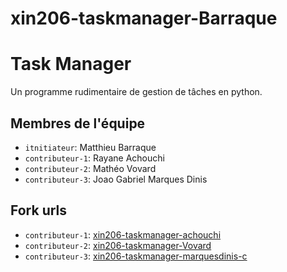# xin206-taskmanager-Barraque

# Task Manager

Un programme rudimentaire de gestion de tâches en python.

## Membres de l'équipe
- `itnitiateur`: Matthieu Barraque
- `contributeur-1`: Rayane Achouchi
- `contributeur-2`: Mathéo Vovard
- `contributeur-3`: Joao Gabriel Marques Dinis

## Fork urls
- `contributeur-1`: [xin206-taskmanager-achouchi](https://github.com/Enayarefrei/xin206-taskmanager-achouchi)
- `contributeur-2`: [xin206-taskmanager-Vovard](https://github.com/Enayarefrei/xin206-taskmanager-vovard-2)
- `contributeur-3`: [xin206-taskmanager-marquesdinis-c](https://github.com/KyaShift/xin206-taskmanager-marquesdinis-c/tree/main)